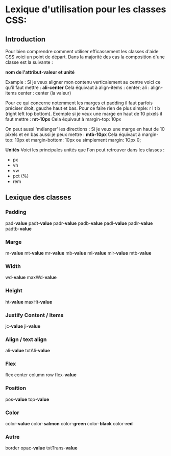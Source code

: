 # Lexique d'utilisation pour les classes CSS:

## Introduction

Pour bien comprendre comment utiliser efficassement les classes d'aide CSS voici un point de départ.
Dans la majorité des cas la composition d'une classe est la suivante :

**nom de l'attribut**-**valeur et unité**

Example : Si je veux aligner mon contenu verticalement au centre voici ce qu'il faut mettre :
**ali-center**
Cela équivaut à align-items : center;
ali : align-items
center : center (la valeur)

Pour ce qui concerne notemment les marges et padding il faut parfois préciser droit, gauche haut et bas. Pour ce faire rien de plus simple: r l t b (right left top bottom).
Exemple si je veux une marge en haut de 10 pixels il faut mettre :
**mt-10px**
Cela équivaut à margin-top: 10px

On peut aussi 'mélanger' les directions :
Si je veux une marge en haut de 10 pixels et en bas aussi je peux mettre :
**mtb-10px**
Cela équivaut à margin-top: 10px et margin-bottom: 10px ou simplement margin: 1Opx 0;

**Unités**
Voici les principales unités que l'on peut retrouver dans les classes :

- px
- vh
- vw
- pct (%)
- rem

## Lexique des classes

### Padding

pad-**value**
padt-**value**
padr-**value**
padb-**value**
padl-**value**
padlr-**value**
padtb-**value**

### Marge

m-**value**
mt-**value**
mr-**value**
mb-**value**
ml-**value**
mlr-**value**
mtb-**value**

### Width

wd-**value**
maxWd-**value**

### Height

ht-**value**
maxHt-**value**

### Justify Content / Items

jc-**value**
ji-**value**

### Align / text align

ali-**value**
txtAli-**value**

### Flex

flex
center
column
row
flex-**value**

### Position

pos-**value**
top-**value**

### Color

color-**value**
color-**salmon**
color-**green**
color-**black**
color-**red**

### Autre

border
opac-**value**
txtTrans-**value**
